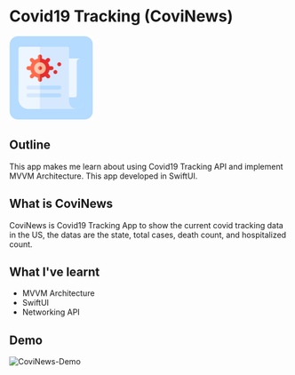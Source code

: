 # Covid19 Tracking (CoviNews)

![CoviNews-Logo](Documentation/iOS-CoviNews.png)

## Outline

This app makes me learn about using Covid19 Tracking API and implement MVVM Architecture. This app developed in SwiftUI.

## What is CoviNews

CoviNews is Covid19 Tracking App to show the current covid tracking data in the US, the datas are the state, total cases, death count, and hospitalized count.

## What I've learnt

* MVVM Architecture
* SwiftUI
* Networking API

## Demo

![CoviNews-Demo](Documentation/iOS-CoviNews.gif)
